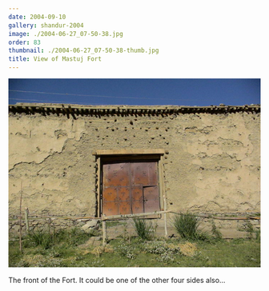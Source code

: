 ```yaml
---
date: 2004-09-10
gallery: shandur-2004
image: ./2004-06-27_07-50-38.jpg
order: 83
thumbnail: ./2004-06-27_07-50-38-thumb.jpg
title: View of Mastuj Fort
---
```


![View of Mastuj Fort](./2004-06-27_07-50-38.jpg)

The front of the Fort. It could be one of the other four sides also...